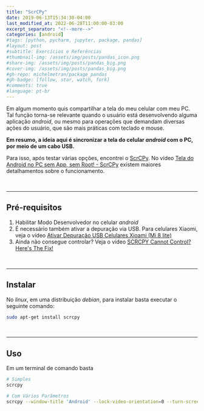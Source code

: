 ```yaml
---
title: "ScrCPy"
date: 2019-06-13T15:34:30-04:00
last_modified_at: 2022-06-28T11:00:00-03:00
excerpt_separator: "<!--more-->"
categories: [android]
#tags: [python, pycharm, jupyter, package, pandas]
#layout: post
#subtitle: Exercícios e Referências
#thumbnail-img: /assets/img/posts/pandas_icon.png
#share-img: /assets/img/posts/pandas_big.png
#cover-img: /assets/img/posts/pandas_big.png
#gh-repo: michelmetran/package_pandas
#gh-badge: [follow, star, watch, fork]
#comments: true
#language: pt-br
---
```


Em algum momento quis compartilhar a tela do meu celular com meu PC. Tal função torna-se relevante quando o usuário está desenvolvendo alguma aplicação _android_, ou mesmo para operações que demandam diversas ações do usuário, que são mais práticas com teclado e mouse.

<!--more-->

**Em resumo, a ideia aqui é sincronizar a tela do celular _android_ com o PC, por meio de um cabo USB.**

Para isso, após testar várias opções, encontrei o [ScrCPy](https://github.com/Genymobile/scrcpy). No vídeo [Tela do Android no PC sem App, sem Root! - ScrCPy](https://www.youtube.com/watch?v=J_PVOXwNREI) existem maiores detalhamentos sobre o funcionamento.

<br>

---

## Pré-requisitos

1. Habilitar Modo Desenvolvedor no celular _android_
2. É necessário também ativar a depuração via USB. Para celulares Xiaomi, veja o vídeo [Ativar Depuração USB Celulares Xioami (Mi 8 lite)](https://www.youtube.com/watch?v=NOvtdU5tFLI)
3. Ainda não consegue controlar? Veja o vídeo [SCRCPY Cannot Control? Here's The Fix!](https://www.youtube.com/watch?v=u7_XIR0Du7o)

<br>

---

## Instalar

No _linux_, em uma distribuição _debian_, para instalar basta executar o seguinte comando:

```bash
sudo apt-get install scrcpy
```

<br>

---

## Uso

Em um terminal de comando basta

```bash
# Simples
scrcpy

# Com Vários Parâmetros
scrcpy --window-title 'Android' --lock-video-orientation=0 --turn-screen-off  --stay-awake  --show-touches --disable-screensaver  --shortcut-mod=rctrl
```
